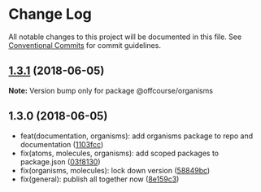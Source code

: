 # Change Log

All notable changes to this project will be documented in this file.
See [Conventional Commits](https://conventionalcommits.org) for commit guidelines.

<a name="1.3.1"></a>
## [1.3.1](https://github.com/offcourse/offcourse-next/compare/v1.3.0...v1.3.1) (2018-06-05)

**Note:** Version bump only for package @offcourse/organisms





<a name="1.3.0"></a>
## 1.3.0 (2018-06-05)

* feat(documentation, organisms): add organisms package to repo and documentation ([1103fcc](https://github.com/offcourse/offcourse-next/commit/1103fcc))
* fix(atoms, molecules, organisms): add scoped packages to package.json ([03f8130](https://github.com/offcourse/offcourse-next/commit/03f8130))
* fix(organisms, molecules): lock down version ([58849bc](https://github.com/offcourse/offcourse-next/commit/58849bc))
* fix(general): publish all together now ([8e159c3](https://github.com/offcourse/offcourse-next/commit/8e159c3))
